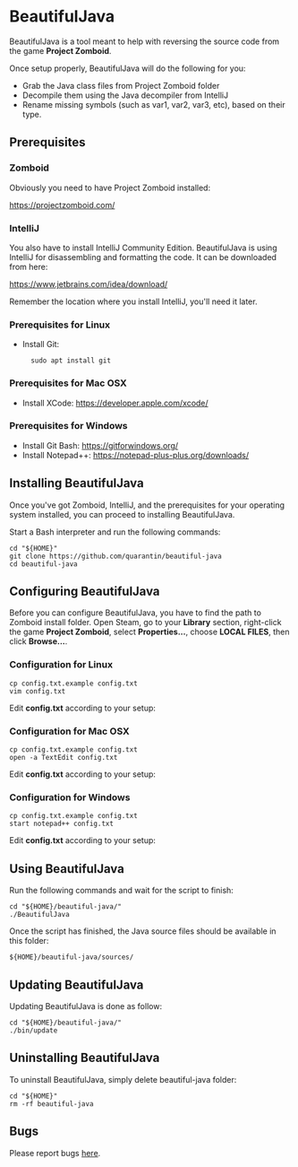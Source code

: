 # BeautifulJava
BeautifulJava is a tool meant to help with reversing the source code from the game **Project Zomboid**.

Once setup properly, BeautifulJava will do the following for you:
- Grab the Java class files from Project Zomboid folder
- Decompile them using the Java decompiler from IntelliJ
- Rename missing symbols (such as var1, var2, var3, etc), based on their type.

## Prerequisites

### Zomboid
Obviously you need to have Project Zomboid installed:

https://projectzomboid.com/

### IntelliJ
You also have to install IntelliJ Community Edition. BeautifulJava is using IntelliJ for disassembling and formatting the code. It can be downloaded from here:

https://www.jetbrains.com/idea/download/

Remember the location where you install IntelliJ, you'll need it later.

### Prerequisites for Linux
- Install Git:

		sudo apt install git

### Prerequisites for Mac OSX
- Install XCode: https://developer.apple.com/xcode/

### Prerequisites for Windows
- Install Git Bash: https://gitforwindows.org/
- Install Notepad++: https://notepad-plus-plus.org/downloads/

## Installing BeautifulJava
Once you've got Zomboid, IntelliJ, and the prerequisites for your operating system installed, you can proceed to installing BeautifulJava.

Start a Bash interpreter and run the following commands:

	cd "${HOME}"
	git clone https://github.com/quarantin/beautiful-java
	cd beautiful-java

## Configuring BeautifulJava
Before you can configure BeautifulJava, you have to find the path to Zomboid install folder. Open Steam, go to your **Library** section, right-click the game **Project Zomboid**, select **Properties...**, choose **LOCAL FILES**, then click **Browse...**.

### Configuration for Linux
	cp config.txt.example config.txt
	vim config.txt
Edit **config.txt** according to your setup:

### Configuration for Mac OSX
	cp config.txt.example config.txt
	open -a TextEdit config.txt
Edit **config.txt** according to your setup:

### Configuration for Windows
	cp config.txt.example config.txt
	start notepad++ config.txt
Edit **config.txt** according to your setup:

## Using BeautifulJava
Run the following commands and wait for the script to finish:

	cd "${HOME}/beautiful-java/"
	./BeautifulJava
Once the script has finished, the Java source files should be available in this folder:

	${HOME}/beautiful-java/sources/

## Updating BeautifulJava
Updating BeautifulJava is done as follow:

	cd "${HOME}/beautiful-java/"
	./bin/update

## Uninstalling BeautifulJava
To uninstall BeautifulJava, simply delete beautiful-java folder:

	cd "${HOME}"
	rm -rf beautiful-java

## Bugs
Please report bugs [here](https://github.com/quarantin/beautiful-java/issues).

